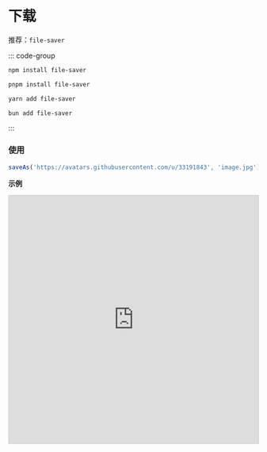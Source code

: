 <style>
.stackblitz {
  width: 100%;
  height: 500px;
  border: 1px solid #ccc;
}
</style>

# 下载

推荐：`file-saver`

::: code-group

```bash [npm]
npm install file-saver
```

```bash [pnpm]
pnpm install file-saver
```

```bash [yarn]
yarn add file-saver
```

```bash [bun]
bun add file-saver
```

:::

### 使用

```ts
saveAs('https://avatars.githubusercontent.com/u/33191843', 'image.jpg');
```

**示例**

<iframe class="stackblitz" src="https://stackblitz.com/edit/vitejs-vite-nzcniz?embed=1&file=src%2Fmain.tsx&hideNavigation=1" />
